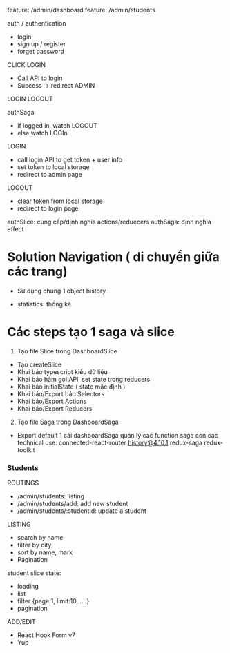 feature: /admin/dashboard
feature: /admin/students

auth / authentication
- login
- sign up / register
- forget password

CLICK LOGIN
- Call API to login
- Success -> redirect ADMIN

LOGIN
LOGOUT

authSaga
- if logged in, watch LOGOUT
- else watch LOGIn


LOGIN
- call login API to get token + user info
- set token to local storage
- redirect to admin page

LOGOUT
- clear token from local storage
- redirect to login page

authSlice: cung cấp/định nghĩa actions/reduecers
authSaga: định nghĩa effect

# Solution Navigation ( di chuyển giữa các trang)
- Sử dụng chung 1 object history

- statistics: thống kê

# Các steps tạo 1 saga và slice

1. Tạo file Slice trong DashboardSlice
- Tạo createSlice
- Khai báo typescript kiểu dữ liệu
- Khai báo hàm gọi API, set state trong reducers
- Khai báo initialState ( state mặc định )
- Khai báo/Export báo Selectors
- Khai báo/Export Actions
- Khai báo/Export Reducers

2. Tạo file Saga trong DashboardSaga
- Export default 1 cái dashboardSaga quản lý các function saga con
các technical use:
connected-react-router
history@4.10.1
redux-saga
redux-toolkit

### Students

ROUTINGS
- /admin/students: listing
- /admin/students/add: add new student
- /admin/students/:studentId: update a student 

LISTING
- search by name
- filter by city
- sort by name, mark
- Pagination

student slice state:
- loading
- list
- filter {page:1, limit:10, ....}
- pagination


ADD/EDIT
- React Hook Form v7
- Yup